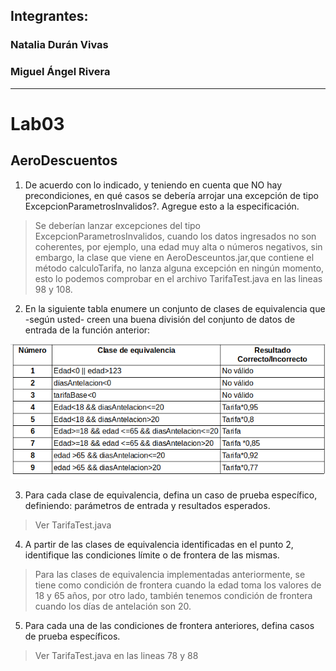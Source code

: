## Integrantes:
### Natalia Durán Vivas
### Miguel Ángel Rivera
----------------------------------
# Lab03
## AeroDescuentos

1. De acuerdo con lo indicado, y teniendo en cuenta que NO hay precondiciones, en qué casos se debería
arrojar una excepción de tipo ExcepcionParametrosInvalidos?. Agregue esto a la especificación.  

> Se deberían lanzar excepciones del tipo ExcepcionParametrosInvalidos, cuando los datos ingresados no son coherentes, por ejemplo, una edad muy alta o números negativos, sin embargo, la clase que viene en AeroDesceuntos.jar,que contiene el método calculoTarifa, no lanza alguna excepción en ningún momento, esto lo podemos comprobar en el archivo TarifaTest.java en las lineas 98 y 108.  

2. En la siguiente tabla enumere un conjunto de clases de equivalencia que -según usted- creen una
buena división del conjunto de datos de entrada de la función anterior:  

![](https://github.com/migue1994/Lab03/blob/master/tabla.png)

3. Para cada clase de equivalencia, defina un caso de prueba específico, definiendo: parámetros de
entrada y resultados esperados.  

> Ver TarifaTest.java

4. A partir de las clases de equivalencia identificadas en el punto 2, identifique las condiciones límite o
de frontera de las mismas.  

> Para las clases de equivalencia implementadas anteriormente, se tiene como condición de frontera cuando la edad toma los valores de 18 y 65 años, por otro lado, también tenemos condición de frontera cuando los días de antelación son 20.

5. Para cada una de las condiciones de frontera anteriores, defina casos de prueba específicos.  

> Ver TarifaTest.java en las lineas 78 y 88
